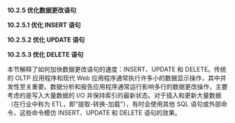 **10.2.5 优化数据更改语句**



**10.2.5.1 优化 INSERT 语句**



**10.2.5.2 优化 UPDATE 语句**



**10.2.5.3 优化 DELETE 语句**



本节解释了如何加快数据更改语句的速度：INSERT、UPDATE 和 DELETE。传统的 OLTP 应用程序和现代 Web 应用程序通常执行许多小的数据显示操作，其中并发性至关重要。数据分析和报告应用程序通常运行影响多行的数据更改操作，主要考虑的是写入大量数据的 I/O 并保持索引的最新状态。对于插入和更新大量数据（在行业中称为 ETL，即“提取-转换-加载”），有时会使用其他 SQL 语句或外部命令，这些命令模仿 INSERT、UPDATE 和 DELETE 语句的效果。